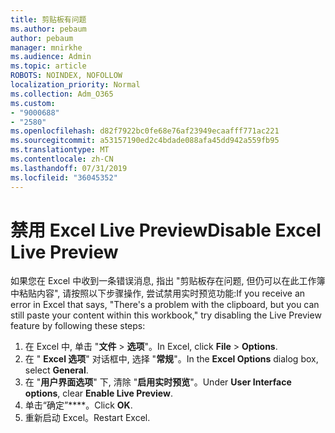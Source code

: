 ```yaml
---
title: 剪贴板有问题
ms.author: pebaum
author: pebaum
manager: mnirkhe
ms.audience: Admin
ms.topic: article
ROBOTS: NOINDEX, NOFOLLOW
localization_priority: Normal
ms.collection: Adm_O365
ms.custom:
- "9000688"
- "2580"
ms.openlocfilehash: d82f7922bc0fe68e76af23949ecaafff771ac221
ms.sourcegitcommit: a53157190ed2c4bdade088afa45dd942a559fb95
ms.translationtype: MT
ms.contentlocale: zh-CN
ms.lasthandoff: 07/31/2019
ms.locfileid: "36045352"
---
```

# <a name="disable-excel-live-preview"></a><span data-ttu-id="e86cc-102">禁用 Excel Live Preview</span><span class="sxs-lookup"><span data-stu-id="e86cc-102">Disable Excel Live Preview</span></span>

<span data-ttu-id="e86cc-103">如果您在 Excel 中收到一条错误消息, 指出 "剪贴板存在问题, 但仍可以在此工作簿中粘贴内容", 请按照以下步骤操作, 尝试禁用实时预览功能:</span><span class="sxs-lookup"><span data-stu-id="e86cc-103">If you receive an error in Excel that says, "There's a problem with the clipboard, but you can still paste your content within this workbook," try disabling the Live Preview feature by following these steps:</span></span>

1. <span data-ttu-id="e86cc-104">在 Excel 中, 单击 "**文件** > **选项**"。</span><span class="sxs-lookup"><span data-stu-id="e86cc-104">In Excel, click **File** > **Options**.</span></span>
3. <span data-ttu-id="e86cc-105">在 " **Excel 选项**" 对话框中, 选择 "**常规**"。</span><span class="sxs-lookup"><span data-stu-id="e86cc-105">In the **Excel Options** dialog box, select **General**.</span></span>
4. <span data-ttu-id="e86cc-106">在 "**用户界面选项**" 下, 清除 "**启用实时预览**"。</span><span class="sxs-lookup"><span data-stu-id="e86cc-106">Under **User Interface options**, clear **Enable Live Preview**.</span></span>
5. <span data-ttu-id="e86cc-107">单击“确定”\*\*\*\*。</span><span class="sxs-lookup"><span data-stu-id="e86cc-107">Click **OK**.</span></span>
6. <span data-ttu-id="e86cc-108">重新启动 Excel。</span><span class="sxs-lookup"><span data-stu-id="e86cc-108">Restart Excel.</span></span>